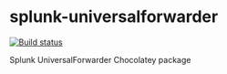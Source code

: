 # splunk-universalforwarder
[![Build status](https://ci.appveyor.com/api/projects/status/5i18bxsf70db4okk/branch/master?svg=true)](https://ci.appveyor.com/project/dagryph/chocolatey-splunkforwarder/branch/master)

Splunk UniversalForwarder Chocolatey package
